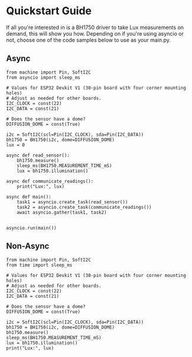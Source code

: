 # Quickstart Guide
If all you're interested in is a BH1750 driver to take Lux measurements on demand, this will show you how. Depending on if you're using asyncio or not, choose one of the code samples below to use as your main.py.

## Async
```
from machine import Pin, SoftI2C
from asyncio import sleep_ms

# Values for ESP32 Devkit V1 (30-pin board with four corner mounting holes)
# Adjust as needed for other boards.
I2C_CLOCK = const(22)
I2C_DATA = const(21)

# Does the sensor have a dome?
DIFFUSION_DOME = const(True)

i2c = SoftI2C(scl=Pin(I2C_CLOCK), sda=Pin(I2C_DATA))
bh1750 = BH1750(i2c, dome=DIFFUSION_DOME)
lux = 0

async def read_sensor():
    bh1750.measure()
    sleep_ms(BH1750.MEASUREMENT_TIME_mS)
    lux = bh1750.illumination()

async def communicate_readings():
    print("Lux:", lux)

async def main():
    task1 = asyncio.create_task(read_sensor())
    task2 = asyncio.create_task(communicate_readings())
    await asyncio.gather(task1, task2)


asyncio.run(main())
```

## Non-Async

```
from machine import Pin, SoftI2C
from time import sleep_ms

# Values for ESP32 Devkit V1 (30-pin board with four corner mounting holes)
# Adjust as needed for other boards.
I2C_CLOCK = const(22)
I2C_DATA = const(21)

# Does the sensor have a dome?
DIFFUSION_DOME = const(True)

i2c = SoftI2C(scl=Pin(I2C_CLOCK), sda=Pin(I2C_DATA))
bh1750 = BH1750(i2c, dome=DIFFUSION_DOME)
bh1750.measure()
sleep_ms(BH1750.MEASUREMENT_TIME_mS)
lux = bh1750.illumination()
print("Lux:", lux)
```
